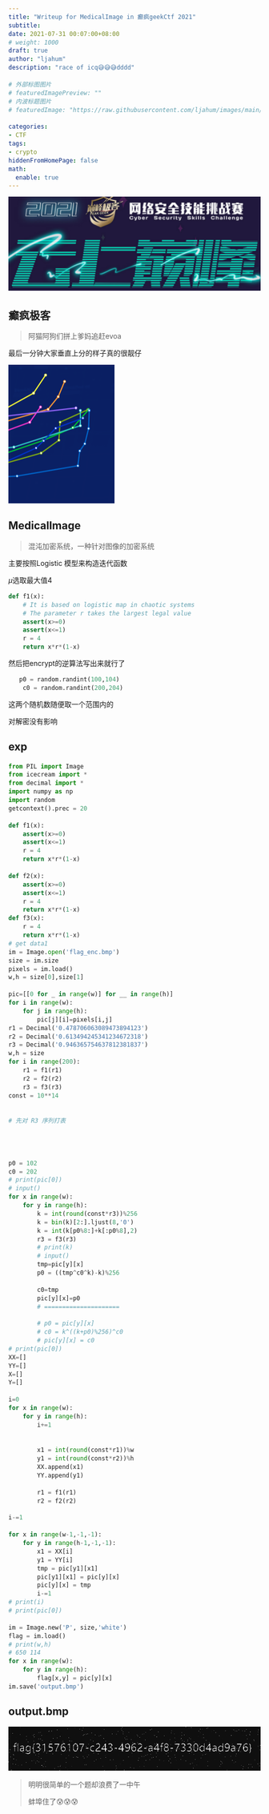 ```yaml
---
title: "Writeup for MedicalImage in 癫疯geekCtf 2021"
subtitle: 
date: 2021-07-31 00:07:00+08:00
# weight: 1000
draft: true
author: "ljahum"
description: "race of icq😅😅😅dddd"

# 外部标图图片
# featuredImagePreview: ""
# 内波标题图片
# featuredImage: "https://raw.githubusercontent.com/ljahum/images/main/img/20210731185908.png"

categories: 
- CTF
tags: 
- crypto
hiddenFromHomePage: false
math:
  enable: true
---
```

<!--more-->

![](https://raw.githubusercontent.com/ljahum/images/main/img/20210731185908.png)

## 癫疯极客

>  阿猫阿狗们拼上爹妈追赶evoa

最后一分钟大家垂直上分的样子真的很靓仔

![](https://raw.githubusercontent.com/ljahum/images/main/img/JL14X5F(O%7BTLS)$GP@X1D%60N.png)

## MedicalImage

> 混沌加密系统，一种针对图像的加密系统

主要按照Logistic 模型来构造迭代函数

$\mu$选取最大值4

```python
def f1(x):
    # It is based on logistic map in chaotic systems
    # The parameter r takes the largest legal value
    assert(x>=0)
    assert(x<=1)
    r = 4
    return x*r*(1-x)
```

然后把encrypt的逆算法写出来就行了

```python
   p0 = random.randint(100,104)
    c0 = random.randint(200,204)
```

这两个随机数随便取一个范围内的

对解密没有影响

## exp

```python
from PIL import Image
from icecream import *
from decimal import *
import numpy as np
import random
getcontext().prec = 20

def f1(x):
    assert(x>=0)
    assert(x<=1)
    r = 4
    return x*r*(1-x)

def f2(x):
    assert(x>=0)
    assert(x<=1)
    r = 4
    return x*r*(1-x)
def f3(x):
    r = 4
    return x*r*(1-x)
# get data1
im = Image.open('flag_enc.bmp')
size = im.size
pixels = im.load()
w,h = size[0],size[1]

pic=[[0 for _ in range(w)] for __ in range(h)]
for i in range(w):
    for j in range(h):
        pic[j][i]=pixels[i,j]
r1 = Decimal('0.478706063089473894123')
r2 = Decimal('0.613494245341234672318')
r3 = Decimal('0.946365754637812381837')
w,h = size
for i in range(200):
    r1 = f1(r1)
    r2 = f2(r2)
    r3 = f3(r3)
const = 10**14


# 先对 R3 序列打表




p0 = 102
c0 = 202
# print(pic[0])
# input()
for x in range(w):
    for y in range(h):
        k = int(round(const*r3))%256
        k = bin(k)[2:].ljust(8,'0')
        k = int(k[p0%8:]+k[:p0%8],2)
        r3 = f3(r3)
        # print(k)
        # input()
        tmp=pic[y][x]
        p0 = ((tmp^c0^k)-k)%256
        
        c0=tmp
        pic[y][x]=p0
        # =====================
        
        # p0 = pic[y][x]
        # c0 = k^((k+p0)%256)^c0
        # pic[y][x] = c0
# print(pic[0])
XX=[]
YY=[]
X=[]
Y=[]

i=0
for x in range(w):
    for y in range(h):
        i+=1
        
        
        x1 = int(round(const*r1))%w
        y1 = int(round(const*r2))%h
        XX.append(x1)
        YY.append(y1)

        r1 = f1(r1)
        r2 = f2(r2)

i-=1

for x in range(w-1,-1,-1):
    for y in range(h-1,-1,-1):   
        x1 = XX[i]
        y1 = YY[i]
        tmp = pic[y1][x1]
        pic[y1][x1] = pic[y][x]
        pic[y][x] = tmp
        i-=1
# print(i)
# print(pic[0])

im = Image.new('P', size,'white')
flag = im.load()
# print(w,h)
# 650 114
for x in range(w):
    for y in range(h):
        flag[x,y] = pic[y][x]
im.save('output.bmp')
```

## output.bmp

![](https://raw.githubusercontent.com/ljahum/images/main/img/output.bmp)


> 明明很简单的一个题却浪费了一中午
>
>蚌埠住了😰😰😰



